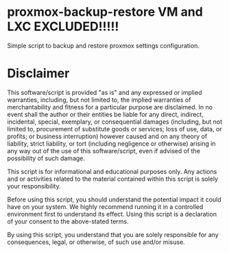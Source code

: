 # proxmox-backup-restore VM and LXC EXCLUDED!!!!!
Simple script to backup and restore proxmox settings configuration.


# Disclaimer

This software/script is provided "as is" and any expressed or implied warranties, including, but not limited to, the implied warranties of merchantability and fitness for a particular purpose are disclaimed. In no event shall the author or their entities be liable for any direct, indirect, incidental, special, exemplary, or consequential damages (including, but not limited to, procurement of substitute goods or services; loss of use, data, or profits; or business interruption) however caused and on any theory of liability, strict liability, or tort (including negligence or otherwise) arising in any way out of the use of this software/script, even if advised of the possibility of such damage.

This script is for informational and educational purposes only. Any actions and or activities related to the material contained within this script is solely your responsibility. 

Before using this script, you should understand the potential impact it could have on your system. We highly recommend running it in a controlled environment first to understand its effect. Using this script is a declaration of your consent to the above-stated terms.

By using this script, you understand that you are solely responsible for any consequences, legal, or otherwise, of such use and/or misuse.
